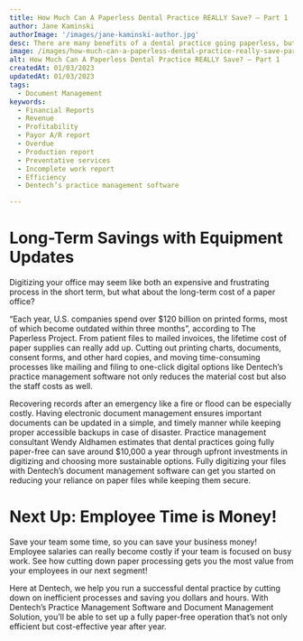 ```yaml
---
title: How Much Can A Paperless Dental Practice REALLY Save? – Part 1
author: Jane Kaminski
authorImage: '/images/jane-kaminski-author.jpg'
desc: There are many benefits of a dental practice going paperless, but how much can you really save with your practice going paper free?  In the first part of this three-part series, we’re going to what really goes into equipment updates and the savings that come along with it long-term – and how Dentech’s document management solution can be your first step to a fully paperless practice!
image: /images/how-much-can-a-paperless-dental-practice-really-save-part-1.webp
alt: How Much Can A Paperless Dental Practice REALLY Save? – Part 1
createdAt: 01/03/2023
updatedAt: 01/03/2023
tags:
  - Document Management
keywords:
  - Financial Reports
  - Revenue
  - Profitability
  - Payor A/R report
  - Overdue
  - Production report
  - Preventative services
  - Incomplete work report
  - Efficiency
  - Dentech’s practice management software

---
```


# Long-Term Savings with Equipment Updates

Digitizing your office may seem like both an expensive and frustrating process in the short term, but what about the long-term cost of a paper office?

“Each year, U.S. companies spend over $120 billion on printed forms, most of which become outdated within three months”, according to The Paperless Project. From patient files to mailed invoices, the lifetime cost of paper supplies can really add up. Cutting out printing charts, documents, consent forms, and other hard copies, and moving time-consuming processes like mailing and filing to one-click digital options like Dentech’s practice management software not only reduces the material cost but also the staff costs as well.

Recovering records after an emergency like a fire or flood can be especially costly. Having electronic document management ensures important documents can be updated in a simple, and timely manner while keeping proper accessible backups in case of disaster. Practice management consultant Wendy Aldhamen estimates that dental practices going fully paper-free can save around $10,000 a year through upfront investments in digitizing and choosing more sustainable options. Fully digitizing your files with Dentech’s document management software can get you started on reducing your reliance on paper files while keeping them secure.

# Next Up: Employee Time is Money!

Save your team some time, so you can save your business money! Employee salaries can really become costly if your team is focused on busy work. See how cutting down paper processing gets you the most value from your employees in our next segment!

Here at Dentech, we help you run a successful dental practice by cutting down on inefficient processes and saving you dollars and hours. With Dentech’s Practice Management Software and Document Management Solution, you’ll be able to set up a fully paper-free operation that’s not only efficient but cost-effective year after year.

